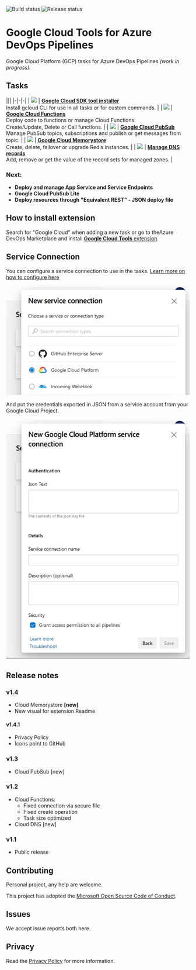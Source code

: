 ![Build status](https://dev.azure.com/nexsobr/nx-team/_apis/build/status/Tools/External/AzureDevOps.GoogleCloudTools.BaseExtension) ![Release status](https://vsrm.dev.azure.com/nexsobr/_apis/public/Release/badge/7c7f8052-bec7-4f7d-b267-22a6f7da4a37/5/5) 

# Google Cloud Tools for Azure DevOps Pipelines

Google Cloud Platform (GCP) tasks for Azure DevOps Pipelines
_(work in progress)._

## Tasks

|<!-- -->|<!-- -->|
|-|-|-|
| [<img src="https://raw.githubusercontent.com/nexsolab/azure-devops-google-cloud-tools/master/Tasks/GoogleCloudSdkTool/icon.svg" height="48">](https://github.com/nexsolab/azure-devops-google-cloud-tools/tree/master/Tasks/GoogleCloudSdkTool) | **[Google Cloud SDK tool installer](https://github.com/nexsolab/azure-devops-google-cloud-tools/tree/master/Tasks/GoogleCloudSdkTool)**<br>Install gcloud CLI for use in all tasks or for custom commands. |
| [<img src="https://raw.githubusercontent.com/nexsolab/azure-devops-google-cloud-tools/master/Tasks/GoogleCloudFunctions/src/icon.svg" height="48">](https://github.com/nexsolab/azure-devops-google-cloud-tools/tree/master/Tasks/GoogleCloudFunctions) | **[Google Cloud Functions](https://github.com/nexsolab/azure-devops-google-cloud-tools/tree/master/Tasks/GoogleCloudFunctions)**<br>Deploy code to functions or manage Cloud Functions:<br> Create/Update, Delete or Call functions. |
| [<img src="https://raw.githubusercontent.com/nexsolab/azure-devops-google-cloud-tools/master/Tasks/GoogleCloudPubSub/src/icon.svg" height="48">](https://github.com/nexsolab/azure-devops-google-cloud-tools/tree/master/Tasks/GoogleCloudPubSub) | **[Google Cloud PubSub](https://github.com/nexsolab/azure-devops-google-cloud-tools/tree/master/Tasks/GoogleCloudPubSub)**<br>Manage PubSub topics, subscriptions and publish or get messages from topic. |
| [<img src="https://raw.githubusercontent.com/nexsolab/azure-devops-google-cloud-tools/master/Tasks/GoogleCloudMemorystore/src/icon.svg" height="48">](https://github.com/nexsolab/azure-devops-google-cloud-tools/tree/master/Tasks/GoogleCloudMemorystore) | **[Google Cloud Memorystore](https://github.com/nexsolab/azure-devops-google-cloud-tools/tree/master/Tasks/GoogleCloudMemorystore)**<br>Create, delete, failover or upgrade Redis instances. |
| [<img src="https://raw.githubusercontent.com/nexsolab/azure-devops-google-cloud-tools/master/Tasks/GoogleCloudDNS/src/icon.svg" height="48">](https://github.com/nexsolab/azure-devops-google-cloud-tools/tree/master/Tasks/GoogleCloudDNS) | **[Manage DNS records](https://github.com/nexsolab/azure-devops-google-cloud-tools/tree/master/Tasks/GoogleCloudDNS)**<br>Add, remove or get the value of the record sets for managed zones. |

### Next:
- **Deploy and manage App Service and Service Endpoints**
- **Google Cloud PubSub Lite**
- **Deploy resources through "Equivalent REST" - JSON deploy file**

## How to install extension
Search for "Google Cloud" when adding a new task or go to theAzure DevOps Marketplace and install [**Google Cloud Tools** extension](https://marketplace.visualstudio.com/items?itemName=nexso.azure-devops-google-cloud-tools).

## Service Connection

You can configure a service connection to use in the tasks.
[Learn more on how to configure here](SERVICECONN.md)

![](images/scmenu.png)

And put the credentials exported in JSON from a service account from your Google Cloud Project.

![](images/sc.png)

## Release notes

### v1.4

- Cloud Memorystore **[new]**
- New visual for extension Readme

#### v1.4.1

- Privacy Policy
- Icons point to GitHub

### v1.3

- Cloud PubSub [new]

### v1.2

- Cloud Functions:
  - Fixed connection via secure file
  - Fixed create operation
  - Task size optimized
- Cloud DNS [new]

### v1.1

- Public release

## Contributing

Personal project, any help are welcome.

This project has adopted the [Microsoft Open Source Code of Conduct](https://opensource.microsoft.com/codeofconduct/).

## Issues

We accept issue reports both here.

## Privacy

Read the [Privacy Policy](https://github.com/nexsolab/azure-devops-google-cloud-tools/blob/master/privacy-policy.md) for more information.
